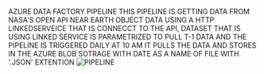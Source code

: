 AZURE DATA FACTORY PIPELINE
THIS PIPELINE IS GETTING DATA FROM NASA'S OPEN API NEAR EARTH OBJECT DATA USING A HTTP LINKEDSERVEICE THAT IS CONNECCT TO THE API,
DATASET THAT IS USING LINKED SERVICE IS PARAMETRIZED TO PULL T-1 DATA AND THE PIPELINE IS TRIGGERED DAILY AT 10 AM 
IT PULLS THE DATA AND STORES IN THE AZURE BLOB SOTRAGE WITH DATE AS A NAME OF FILE WITH '.JSON' EXTENTION
![PIPELINE](https://github.com/user-attachments/assets/582e9a69-83de-4e00-a22e-a9c383ac3da7)

